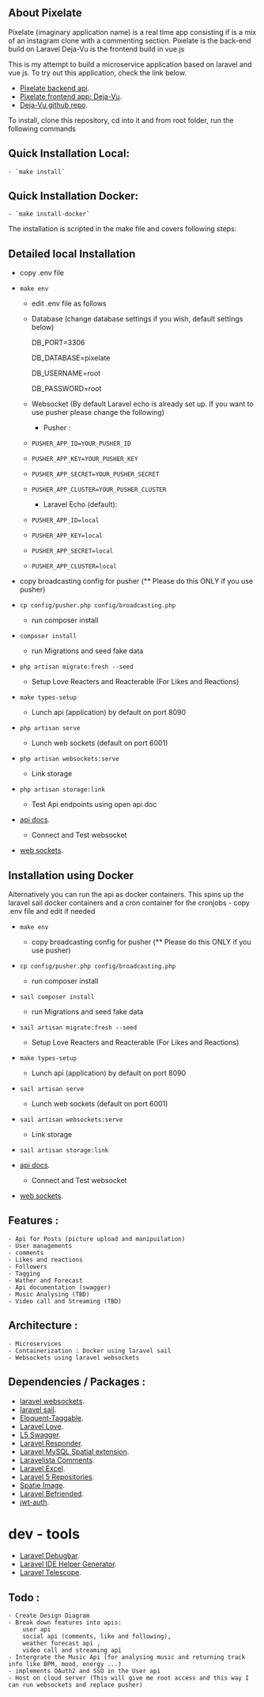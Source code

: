 ## About Pixelate

Pixelate (imaginary application name) is a real time app consisting if is a mix of an instagram clone with a commenting section.
Pixelate is the back-end build on Laravel
Deja-Vu is the frontend build in vue.js

This is my attempt to build a microservice  application based on laravel and vue js.
To try out this application, check the link below.
- [Pixelate backend api](https://atemkeng.com/).
- [Pixelate frontend app: Deja-Vu](https://dejavu.atmkng.de/#/).
- [Deja-Vu github repo](https://github.com/Atemndobs/deja-vue).

To install, clone this repository, cd into it and from root folder, run the following commands

## Quick Installation Local:
    - `make install`

## Quick Installation Docker:
    - `make install-docker`


The installation is scripted in the make file and covers following steps:
## Detailed local Installation

   -  copy .env file
- `make env`
   -  edit .env file as follows
    
    - Database (change database settings if you wish, default settings below)
      
      DB_PORT=3306
      
      DB_DATABASE=pixelate
      
      DB_USERNAME=root
      
      DB_PASSWORD=root
      
    - Websocket (By default Laravel echo is already set up. If you want to use pusher please change the following)
    
        - Pusher :

    - `PUSHER_APP_ID=YOUR_PUSHER_ID`
    - `PUSHER_APP_KEY=YOUR_PUSHER_KEY`
    - `PUSHER_APP_SECRET=YOUR_PUSHER_SECRET`
    - `PUSHER_APP_CLUSTER=YOUR_PUSHER_CLUSTER`
      
        - Laravel Echo (default):

    - `PUSHER_APP_ID=local`
    - `PUSHER_APP_KEY=local`
    - `PUSHER_APP_SECRET=local`
    - `PUSHER_APP_CLUSTER=local`
    
- copy broadcasting config for pusher (** Please do this ONLY if you use pusher)
- `cp config/pusher.php config/broadcasting.php`
   -  run composer install
- `composer install`
    - run Migrations and seed fake data
- `php artisan migrate:fresh --seed`
    - Setup Love Reacters and Reacterable (For Likes and Reactions)
- `make types-setup`
    - Lunch api (application) by default on port 8090
- `php artisan serve` 
    - Lunch web sockets (default on port 6001)
- `php artisan websockets:serve`
    - Link storage
- `php artisan storage:link`
  
    - Test Api endpoints using open api doc
- [api docs](http://localhost:8090/api/docs).
    - Connect and Test websocket 
- [web sockets](http://localhost:8090/laravel-websockets).


## Installation using Docker
Alternatively you can run the api as docker containers. This spins up the laravel sail docker containers and a cron container for the cronjobs
    - copy .env file and edit if needed
- `make env`
    - copy broadcasting config for pusher (** Please do this ONLY if you use pusher)
- `cp config/pusher.php config/broadcasting.php`
    -  run composer install
- `sail composer install`
    - run Migrations and seed fake data
- `sail artisan migrate:fresh --seed`
    - Setup Love Reacters and Reacterable (For Likes and Reactions)
- `make types-setup`
    - Lunch api (application) by default on port 8090
- `sail artisan serve`
    - Lunch web sockets (default on port 6001)
- `sail artisan websockets:serve`
    - Link storage
- `sail artisan storage:link`
    
- [api docs](http://localhost:8090/api/docs).
    - Connect and Test websocket
- [web sockets](http://localhost:8090/laravel-websockets).

## Features : 
    - Api for Posts (picture upload and manipuilation)
    - User managements
    - comments
    - Likes and reactions
    - Followers
    - Tagging
    - Wather and Forecast
    - Api documentation (swagger)
    - Music Analysing (TBD)
    - Video call and Streaming (TBD)

## Architecture : 
    - Microservices
    - Containerization : Docker using laravel sail
    - Websockets using laravel websockets


## Dependencies / Packages :

- [laravel websockets](https://github.com/beyondcode/laravel-websockets).
- [laravel sail](https://laravel.com/docs/8.x/sail).
- [Eloquent-Taggable](https://github.com/cviebrock/eloquent-taggable).
- [Laravel Love](https://github.com/cybercog/laravel-love).
- [L5 Swagger](https://github.com/DarkaOnLine/L5-Swagger).
- [Laravel Responder](https://github.com/flugg/laravel-responder).
- [Laravel MySQL Spatial extension](https://github.com/grimzy/laravel-mysql-spatial).
- [Laravelista Comments](https://github.com/laravelista/comments).
- [Laravel Excel](https://laravel-excel.com/).
- [Laravel 5 Repositories](https://github.com/andersao/l5-repository).
- [Spatie Image](https://spatie.be/docs/image/v1/introduction).
- [Laravel Befriended](https://github.com/renoki-co/befriended).
- [jwt-auth](https://github.com/tymondesigns/jwt-auth).

# dev - tools
- [Laravel Debugbar](https://github.com/barryvdh/laravel-debugbar).
- [Laravel IDE Helper Generator](https://github.com/barryvdh/laravel-ide-helper).
- [Laravel Telescope](https://laravel.com/docs/8.x/telescope).


## Todo :
    - Create Design Diagram
    - Break down features into apis:
        user api
        social api (comments, like and following),
        weather forecast api ,
        video call and streaming api
    - Intergrate the Music Api (for analysing music and returning track info like BPM, mood, energy ...)
    - implements OAuth2 and SSO in the User api
    - Host on cloud server (This will give me root access and this way I can run websockets and replace pusher)
